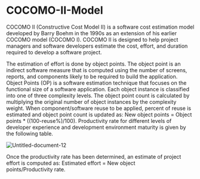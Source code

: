 # COCOMO-II-Model
COCOMO II (Constructive Cost Model II) is a software cost estimation model developed by Barry Boehm in the 1990s as an extension of his earlier COCOMO model (COCOMO I). COCOMO II is designed to help project managers and software developers estimate the cost, effort, and duration required to develop a software project.

The estimation of effort is done by object points. The object point is an indirect software measure that is computed using the number of screens, reports, and components likely to be required to build the application. Object Points (OP) is a software estimation technique that focuses on the functional size of a software application. Each object instance is classified into one of three complexity levels. The object point count is calculated by multiplying the original number of object instances by the complexity weight. When component/software reuse to be applied,  percent of reuse is estimated and object point count is updated as: New object points = Object points * ((100-reuse%)/100). Productivity rate for different levels of developer experience and development environment maturity is given by the following table.

![Untitled-document-12](https://github.com/rakshana51/COCOMO-II-Model/assets/142418517/eb7dc144-9a85-4025-9dda-b2f4a143e725)

Once the productivity rate has been determined, an estimate of project effort is computed as: Estimated effort = New object points/Productivity rate.

